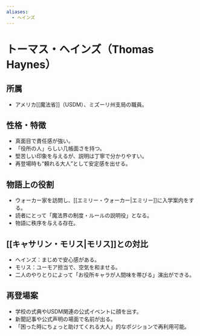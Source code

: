 ```yaml
---
aliases:
  - ヘインズ
---
```

# トーマス・ヘインズ（Thomas Haynes）

## 所属
- アメリカ[[魔法省]]（USDM）、ミズーリ州支局の職員。

## 性格・特徴
- 真面目で責任感が強い。
- 「役所の人」らしい几帳面さを持つ。
- 堅苦しい印象を与えるが、説明は丁寧で分かりやすい。
- 再登場時も“頼れる大人”として安定感を出せる。

## 物語上の役割
- ウォーカー家を訪問し、[[エミリー・ウォーカー|エミリー]]に入学案内をする。
- 読者にとって「魔法界の制度・ルールの説明役」となる。
- 物語に秩序を与える存在。

## [[キャサリン・モリス|モリス]]との対比
- ヘインズ：まじめで安心感がある。
- モリス：ユーモア担当で、空気を和ませる。
- 二人のやりとりによって「お役所キャラが人間味を帯びる」演出ができる。

## 再登場案
- 学校の式典やUSDM関連の公式イベントに顔を出す。
- 新聞記事や公式声明の場面で名前が出る。
- 「困った時にちょっと助けてくれる大人」的なポジションで再利用可能。